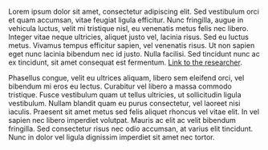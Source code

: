Lorem ipsum dolor sit amet, consectetur adipiscing elit. Sed vestibulum orci et quam accumsan, vitae feugiat ligula efficitur. Nunc fringilla, augue in vehicula luctus, velit mi tristique nisl, eu venenatis metus felis nec libero. Integer vitae neque ultricies, aliquet justo vel, lacinia risus. Sed eu luctus metus. Vivamus tempus efficitur sapien, vel venenatis risus. Ut non sapien eget nunc lacinia bibendum nec id justo. Nulla facilisi. Sed tincidunt nunc ac ex tincidunt, sit amet consequat est fermentum. [Link to the researcher](https://salikathilakarathne.github.io/).

Phasellus congue, velit eu ultrices aliquam, libero sem eleifend orci, vel bibendum mi eros eu lectus. Curabitur vel libero a massa commodo tristique. Fusce vestibulum quam ut tellus ultricies, ut sollicitudin ligula vestibulum. Nullam blandit quam eu purus consectetur, vel laoreet nisi iaculis. Praesent sit amet metus sed felis aliquet rhoncus vel vitae elit. In vel sapien nec libero imperdiet volutpat. Mauris ac elit ac velit bibendum fringilla. Sed consectetur risus nec odio accumsan, at varius elit tincidunt. Nunc in dolor vel ligula dignissim imperdiet sit amet nec tortor.
